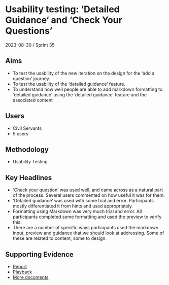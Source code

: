 # Usability testing: ’Detailed Guidance‘ and ‘Check Your Questions’

2023-08-30 / Sprint 35

## Aims
- To test the usability of the new iteration on the design for the ‘add a question’ journey.
- To test the usability of the ‘detailed guidance’ feature.
- To understand how well people are able to add markdown formatting to ‘detailed guidance’ using the ‘detailed guidance’ feature and the associated content

## Users
- Civil Servants
- 5 users

## Methodology
- Usability Testing

## Key Headlines 

- ‘Check your question’ was used well, and came across as a natural part of the process. Several users commented on how useful it was for them.
- ‘Detailed guidance’ was used with some trial and error. Participants mostly differentiated it from hints and used appropriately.
- Formatting using Markdown was very much trial and error. All participants completed some formatting and used the preview to verify this.
- There are a number of specific ways participants used the markdown input, preview and guidance that we should look at addressing. Some of these are related to content, some to design.

## Supporting Evidence

- [Report](https://docs.google.com/presentation/d/1cZKLrPDaXZlqHtg_y8rYE2eKA1B26Hc8YiUBJKGc-jg/edit?usp=drive_link)
- [Playback](https://drive.google.com/file/d/1MKPiGkWCs9jKp86w7joRrsHZV-H20FRR/view?usp=drive_link)
- [More documents](https://drive.google.com/drive/folders/1L52JCUb8hLea32lS5im6mM7Y4AKhZGWV)